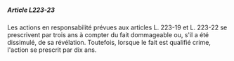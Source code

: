 ##### Article L223-23

Les actions en responsabilité prévues aux articles L. 223-19 et L. 223-22 se prescrivent par trois ans à compter du fait dommageable ou, s'il a été dissimulé, de sa révélation. Toutefois, lorsque le fait est qualifié crime, l'action se prescrit par dix ans.

